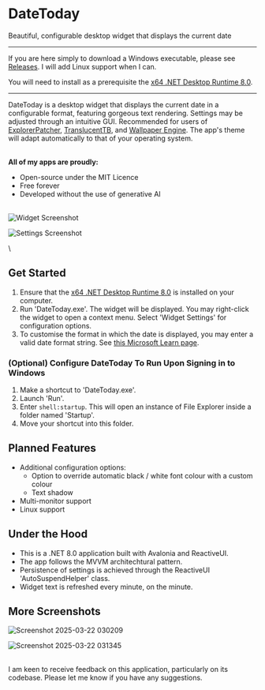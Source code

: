 # DateToday
Beautiful, configurable desktop widget that displays the current date

---

If you are here simply to download a Windows executable, please see [Releases](https://github.com/JosiahDanger/DateToday/releases/). I will add Linux support when I can.

You will need to install as a prerequisite the [x64 .NET Desktop Runtime 8.0](https://dotnet.microsoft.com/en-us/download/dotnet/8.0).
  
---

DateToday is a desktop widget that displays the current date in a configurable format, featuring gorgeous text rendering. Settings may be adjusted through an intuitive GUI. Recommended for users of [ExplorerPatcher](https://github.com/valinet/ExplorerPatcher), [TranslucentTB](https://github.com/TranslucentTB/TranslucentTB), and [Wallpaper Engine](https://www.wallpaperengine.io/). The app's theme will adapt automatically to that of your operating system.

\
**All of my apps are proudly:**
- Open-source under the MIT Licence
- Free forever
- Developed without the use of generative AI

\
![Widget Screenshot](https://github.com/user-attachments/assets/43626d79-c1b2-4a98-8f4c-03e79050b469)

![Settings Screenshot](https://github.com/user-attachments/assets/a7ecff73-3ed1-46c9-80a2-c3a9e0f57d0b)

\
## Get Started

1. Ensure that the [x64 .NET Desktop Runtime 8.0](https://dotnet.microsoft.com/en-us/download/dotnet/8.0) is installed on your computer.
2. Run 'DateToday.exe'. The widget will be displayed. You may right-click the widget to open a context menu. Select 'Widget Settings' for configuration options.
3. To customise the format in which the date is displayed, you may enter a valid date format string. See [this Microsoft Learn page](https://learn.microsoft.com/dotnet/standard/base-types/custom-date-and-time-format-strings).

### (Optional) Configure DateToday To Run Upon Signing in to Windows

1. Make a shortcut to 'DateToday.exe'.
2. Launch 'Run'.
3. Enter `shell:startup`. This will open an instance of File Explorer inside a folder named 'Startup'.
4. Move your shortcut into this folder.

## Planned Features
- Additional configuration options:
  - Option to override automatic black / white font colour with a custom colour
  - Text shadow
- Multi-monitor support
- Linux support
    
## Under the Hood
- This is a .NET 8.0 application built with Avalonia and ReactiveUI.
- The app follows the MVVM architechtural pattern.
- Persistence of settings is achieved through the ReactiveUI 'AutoSuspendHelper' class.
- Widget text is refreshed every minute, on the minute.

## More Screenshots

![Screenshot 2025-03-22 030209](https://github.com/user-attachments/assets/ffcec9f1-1173-4d93-b04f-ba182a7b81a1)

![Screenshot 2025-03-22 031345](https://github.com/user-attachments/assets/ba30fe7b-6408-438c-b4e2-518ddedcc1ca)

\
I am keen to receive feedback on this application, particularly on its codebase. Please let me know if you have any suggestions.

